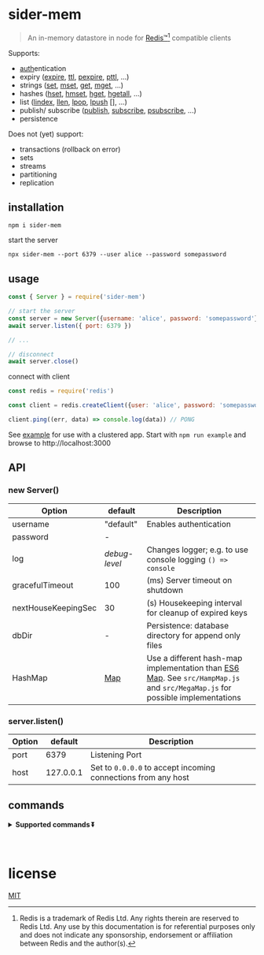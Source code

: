 # sider-mem

> An in-memory datastore in node for [Redis™][redis][^redis] compatible clients

Supports:
- [auth][]entication
- expiry ([expire][], [ttl][], [pexpire][], [pttl][], ...)
- strings ([set][], [mset][], [get][], [mget][], ...)
- hashes ([hset][], [hmset][], [hget][], [hgetall][], ...)
- list ([lindex][], [llen][], [lpop][], [lpush] [], ...)
- publish/ subscribe ([publish][], [subscribe][], [psubscribe][], ...)
- persistence

Does not (yet) support:
- transactions (rollback on error)
- sets
- streams
- partitioning
- replication

## installation

    npm i sider-mem

start the server

    npx sider-mem --port 6379 --user alice --password somepassword


## usage

```js
const { Server } = require('sider-mem')

// start the server
const server = new Server({username: 'alice', password: 'somepassword'})
await server.listen({ port: 6379 })

// ...

// disconnect
await server.close()
```

connect with client

```js
const redis = require('redis')

const client = redis.createClient({user: 'alice', password: 'somepassword'})

client.ping((err, data) => console.log(data)) // PONG
```

See [example](./examples) for use with a clustered app.
Start with `npm run example` and browse to http://localhost:3000


## API

### new Server()

| Option              | default       | Description                                                  |
| ------------------- | ------------- | ------------------------------------------------------------ |
| username            | "default"     | Enables authentication                                       |
| password            | -             |                                                              |
| log                 | _debug-level_ | Changes logger; e.g. to use console logging `() => console` |
| gracefulTimeout     | 100           | (ms) Server timeout on shutdown                              |
| nextHouseKeepingSec | 30            | (s) Housekeeping interval for cleanup of expired keys        |
| dbDir               | -             | Persistence: database directory for append only files        |
| HashMap             | [Map][Map]    | Use a different hash-map implementation than [ES6 Map][Map]. See `src/HampMap.js` and `src/MegaMap.js` for possible implementations |

### server.listen()

| Option   | default   | Description |
| -------- | --------- | ----------- |
| port     | 6379      | Listening Port |
| host     | 127.0.0.1 | Set to `0.0.0.0` to accept incoming connections from any host |


## commands

<details>
  <summary><b>Supported commands ⏬</b>
  </summary>

- [append][]
- [auth][]
- [client][]
- [command][]
- [decr][]
- [decrby][]
- [del][]
- [echo][]
- [exec][]
- [exists][]
- [expire][]
- [expireat][]
- [expiretime][]
- [flushall][]
- [flushdb][]
- [get][]
- [getdel][]
- [getex][]
- [getrange][]
- [getset][]
- [hdel][]
- [hello][]
- [hexists][]
- [hget][]
- [hgetall][]
- [hincrby][]
- [hincrbyfloat][]
- [hkeys][]
- [hlen][]
- [hmget][]
- [hmset][]
- [hscan][]
- [hset][]
- [hsetnx][]
- [hstrlen][]
- [hvals][]
- [incr][]
- [incrby][]
- [incrbyfloat][]
- [info][]
- [lindex][]
- [llen][]
- [lpop][]
- [lpos][]
- [lpush][]
- [lpushx][]
- [lrange][]
- [lrem][]
- [lset][]
- [ltrim][]
- [mget][]
- [mset][]
- [msetnx][]
- [multi][]
- [persist][]
- [pexpire][]
- [pexpireat][]
- [pexpiretime][]
- [ping][]
- [psetex][]
- [psubscribe][]
- [pttl][]
- [publish][]
- [pubsub][]
- [punsubscribe][]
- [quit][]
- [rpop][]
- [rpush][]
- [rpushx][]
- [scan][]
- [select][]
- [set][]
- [setex][]
- [setnx][]
- [setrange][]
- [shutdown][]
- [strlen][]
- [subscribe][]
- [substr][]
- [ttl][]
- [type][]
- [unsubscribe][]

</details>

<br>
<br>

# license

[MIT][]

<!-- references -->

[^redis]: Redis is a trademark of Redis Ltd. Any rights therein are reserved to Redis Ltd. Any use by this documentation is for referential purposes only and does not indicate any sponsorship, endorsement or affiliation between Redis and the author(s).

[MIT]: ./LICENSE

[Map]: https://developer.mozilla.org/en-US/docs/Web/JavaScript/Reference/Global_Objects/Map

[redis]: https://redis.io

[append]: https://redis.io/commands/append
[auth]: https://redis.io/commands/auth
[client]: https://redis.io/commands/client
[command]: https://redis.io/commands/command
[decr]: https://redis.io/commands/decr
[decrby]: https://redis.io/commands/decrby
[del]: https://redis.io/commands/del
[echo]: https://redis.io/commands/echo
[exec]: https://redis.io/commands/exec
[exists]: https://redis.io/commands/exists
[expire]: https://redis.io/commands/expire
[expireat]: https://redis.io/commands/expireat
[expiretime]: https://redis.io/commands/expiretime
[flushall]: https://redis.io/commands/flushall
[flushdb]: https://redis.io/commands/flushdb
[get]: https://redis.io/commands/get
[getdel]: https://redis.io/commands/getdel
[getex]: https://redis.io/commands/getex
[getrange]: https://redis.io/commands/getrange
[getset]: https://redis.io/commands/getset
[hdel]: https://redis.io/commands/hdel
[hello]: https://redis.io/commands/hello
[hexists]: https://redis.io/commands/hexists
[hget]: https://redis.io/commands/hget
[hgetall]: https://redis.io/commands/hgetall
[hincrby]: https://redis.io/commands/hincrby
[hincrbyfloat]: https://redis.io/commands/hincrbyfloat
[hkeys]: https://redis.io/commands/hkeys
[hlen]: https://redis.io/commands/hlen
[hmget]: https://redis.io/commands/hmget
[hmset]: https://redis.io/commands/hmset
[hscan]: https://redis.io/commands/hscan
[hset]: https://redis.io/commands/hset
[hsetnx]: https://redis.io/commands/hsetnx
[hstrlen]: https://redis.io/commands/hstrlen
[hvals]: https://redis.io/commands/hvals
[incr]: https://redis.io/commands/incr
[incrby]: https://redis.io/commands/incrby
[incrbyfloat]: https://redis.io/commands/incrbyfloat
[info]: https://redis.io/commands/info
[lindex]: https://redis.io/commands/lindex
[llen]: https://redis.io/commands/llen
[lpop]: https://redis.io/commands/lpop
[lpos]: https://redis.io/commands/lpos
[lpush]: https://redis.io/commands/lpush
[lpushx]: https://redis.io/commands/lpushx
[lrange]: https://redis.io/commands/lrange
[lrem]: https://redis.io/commands/lrem
[lset]: https://redis.io/commands/lset
[ltrim]: https://redis.io/commands/ltrim
[mget]: https://redis.io/commands/mget
[mset]: https://redis.io/commands/mset
[msetnx]: https://redis.io/commands/msetnx
[multi]: https://redis.io/commands/multi
[persist]: https://redis.io/commands/persist
[pexpire]: https://redis.io/commands/pexpire
[pexpireat]: https://redis.io/commands/pexpireat
[pexpiretime]: https://redis.io/commands/pexpiretime
[ping]: https://redis.io/commands/ping
[psetex]: https://redis.io/commands/psetex
[psubscribe]: https://redis.io/commands/psubscribe
[pttl]: https://redis.io/commands/pttl
[publish]: https://redis.io/commands/publish
[pubsub]: https://redis.io/commands/pubsub
[punsubscribe]: https://redis.io/commands/punsubscribe
[quit]: https://redis.io/commands/quit
[rpop]: https://redis.io/commands/rpop
[rpush]: https://redis.io/commands/rpush
[rpushx]: https://redis.io/commands/rpushx
[scan]: https://redis.io/commands/scan
[select]: https://redis.io/commands/select
[set]: https://redis.io/commands/set
[setex]: https://redis.io/commands/setex
[setnx]: https://redis.io/commands/setnx
[setrange]: https://redis.io/commands/setrange
[shutdown]: https://redis.io/commands/shutdown
[strlen]: https://redis.io/commands/strlen
[subscribe]: https://redis.io/commands/subscribe
[substr]: https://redis.io/commands/substr
[ttl]: https://redis.io/commands/ttl
[type]: https://redis.io/commands/type
[unsubscribe]: https://redis.io/commands/unsubscribe
